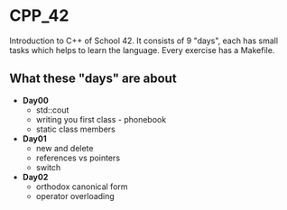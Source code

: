 # CPP_42
Introduction to C++ of School 42. It consists of 9 "days", each has small tasks which helps to learn the language. Every exercise has a Makefile.
## What these "days" are about
- **Day00**
	- std::cout
	- writing you first class - phonebook
	- static class members
- **Day01**
	- new and delete
	- references vs pointers
	- switch
- **Day02**
	- orthodox canonical form
	- operator overloading